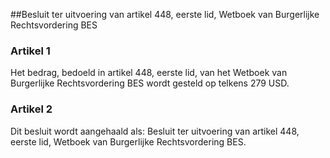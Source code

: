 <meta http-equiv='Content-Type' content='text/html; charset=utf-8' />

##Besluit ter uitvoering van artikel 448, eerste lid, Wetboek van Burgerlijke Rechtsvordering BES

### Artikel  1  

Het bedrag, bedoeld in artikel 448, eerste lid, van het Wetboek van Burgerlijke Rechtsvordering BES wordt gesteld op telkens 279 USD.  

### Artikel  2  

Dit besluit wordt aangehaald als: Besluit ter uitvoering van artikel 448, eerste lid, Wetboek van Burgerlijke Rechtsvordering BES.  
